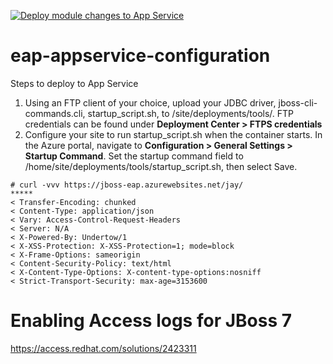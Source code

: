[![Deploy module changes to App Service](https://github.com/eggboy/eap-appservice-configuration/actions/workflows/blank.yml/badge.svg)](https://github.com/eggboy/eap-appservice-configuration/actions/workflows/blank.yml)

# eap-appservice-configuration

Steps to deploy to App Service

1. Using an FTP client of your choice, upload your JDBC driver, jboss-cli-commands.cli, startup_script.sh, to /site/deployments/tools/. FTP credentials can be found under **Deployment Center > FTPS credentials**
2. Configure your site to run startup_script.sh when the container starts. In the Azure portal, navigate to **Configuration > General Settings > Startup Command**. Set the startup command field to /home/site/deployments/tools/startup_script.sh, then select Save.

```
# curl -vvv https://jboss-eap.azurewebsites.net/jay/
*****
< Transfer-Encoding: chunked
< Content-Type: application/json
< Vary: Access-Control-Request-Headers
< Server: N/A
< X-Powered-By: Undertow/1
< X-XSS-Protection: X-XSS-Protection=1; mode=block
< X-Frame-Options: sameorigin
< Content-Security-Policy: text/html
< X-Content-Type-Options: X-content-type-options:nosniff
< Strict-Transport-Security: max-age=3153600
```

# Enabling Access logs for JBoss 7
https://access.redhat.com/solutions/2423311
